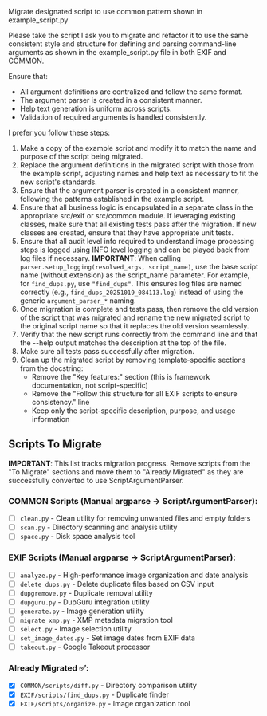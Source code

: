 Migrate designated script to use common pattern shown in example_script.py

Please take the script I ask you to migrate and refactor it to use the same consistent style and structure for defining and parsing command-line arguments as shown in the example_script.py file in both EXIF and COMMON.

Ensure that:
- All argument definitions are centralized and follow the same format.
- The argument parser is created in a consistent manner.
- Help text generation is uniform across scripts.
- Validation of required arguments is handled consistently.

I prefer you follow these steps:

1. Make a copy of the example script and modify it to match the name and purpose of the script being migrated.
2. Replace the argument definitions in the migrated script with those from the example script, adjusting names and help text as necessary to fit the new script's standards.
3. Ensure that the argument parser is created in a consistent manner, following the patterns established in the example script.
4. Ensure that all business logic is encapsulated in a separate class in the appropriate src/exif or src/common module.   If leveraging existing classes, make sure that all existing tests pass after the migration.
If new classes are created, ensure that they have appropriate unit tests.
5. Ensure that all audit level info required to understand image processing steps is logged using INFO level logging and can be played back from log files if necessary.
   **IMPORTANT**: When calling `parser.setup_logging(resolved_args, script_name)`, use the base script name (without extension) as the script_name parameter. For example, for `find_dups.py`, use `"find_dups"`. This ensures log files are named correctly (e.g., `find_dups_20251019_084113.log`) instead of using the generic `argument_parser_*` naming.
6. Once migrration is complete and tests pass, then remove the old version of the script that was migrated and rename the new migrated script to the original script name so that it replaces the old version seamlessly.
7. Verify that the new script runs correctly from the command line and that the --help output matches the description at the top of the file.
8. Make sure all tests pass successfully after migration.
9. Clean up the migrated script by removing template-specific sections from the docstring:
   - Remove the "Key features:" section (this is framework documentation, not script-specific)
   - Remove the "Follow this structure for all EXIF scripts to ensure consistency." line
   - Keep only the script-specific description, purpose, and usage information

## Scripts To Migrate

**IMPORTANT**: This list tracks migration progress. Remove scripts from the "To Migrate" sections and move them to "Already Migrated" as they are successfully converted to use ScriptArgumentParser.

### COMMON Scripts (Manual argparse → ScriptArgumentParser):
- [ ] `clean.py` - Clean utility for removing unwanted files and empty folders
- [ ] `scan.py` - Directory scanning and analysis utility
- [ ] `space.py` - Disk space analysis tool

### EXIF Scripts (Manual argparse → ScriptArgumentParser):
- [ ] `analyze.py` - High-performance image organization and date analysis
- [ ] `delete_dups.py` - Delete duplicate files based on CSV input
- [ ] `dupgremove.py` - Duplicate removal utility
- [ ] `dupguru.py` - DupGuru integration utility
- [ ] `generate.py` - Image generation utility
- [ ] `migrate_xmp.py` - XMP metadata migration tool
- [ ] `select.py` - Image selection utility
- [ ] `set_image_dates.py` - Set image dates from EXIF data
- [ ] `takeout.py` - Google Takeout processor

### Already Migrated ✅:
- [x] `COMMON/scripts/diff.py` - Directory comparison utility
- [x] `EXIF/scripts/find_dups.py` - Duplicate finder
- [x] `EXIF/scripts/organize.py` - Image organization tool

